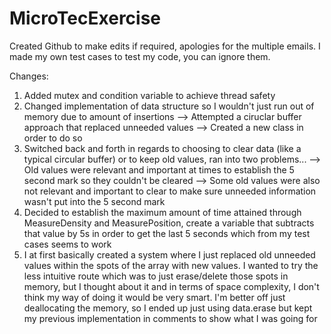 # MicroTecExercise

Created Github to make edits if required, apologies for the multiple emails. I made my own test cases to test my code, you can ignore them.

Changes:
1. Added mutex and condition variable to achieve thread safety
2. Changed implementation of data structure so I wouldn't just run out of memory due to amount of insertions
--> Attempted a ciruclar buffer approach that replaced unneeded values
--> Created a new class in order to do so
3. Switched back and forth in regards to choosing to clear data (like a typical circular buffer) or to keep old values, ran into two problems...
--> Old values were relevant and important at times to establish the 5 second mark so they couldn't be cleared
--> Some old values were also not relevant and important to clear to make sure unneeded information wasn't put into the 5 second mark
4. Decided to establish the maximum amount of time attained through MeasureDensity and MeasurePosition, create a variable that subtracts that value by 5s in order to get the last 5 seconds which from my test cases seems to work 
5. I at first basically created a system where I just replaced old unneeded values within the spots of the array with new values. I wanted to try the less intuitive route which was to just erase/delete those spots in memory, but I thought about it and in terms of space complexity, I don't think my way of doing it would be very smart. I'm better off just deallocating the memory, so I ended up just using data.erase but kept my previous implementation in comments to show what I was going for 
